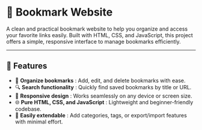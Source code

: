 # 📘 Bookmark Website

A clean and practical bookmark website to help you organize and access your favorite links easily. Built with HTML, CSS, and JavaScript, this project offers a simple, responsive interface to manage bookmarks efficiently.

---

## 🚀 Features  
- 📂 **Organize bookmarks** : Add, edit, and delete bookmarks with ease.  
- 🔍 **Search functionality** : Quickly find saved bookmarks by title or URL.  
- 📱 **Responsive design** : Works seamlessly on any device or screen size.  
- 🌐 **Pure HTML, CSS, and JavaScript** : Lightweight and beginner-friendly codebase.  
- 🧩 **Easily extendable** : Add categories, tags, or export/import features with minimal effort.
